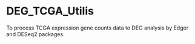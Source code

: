 # DEG_TCGA_Utilis
To process TCGA expression gene counts data to  DEG analysis by Edger and DESeq2 packages.
